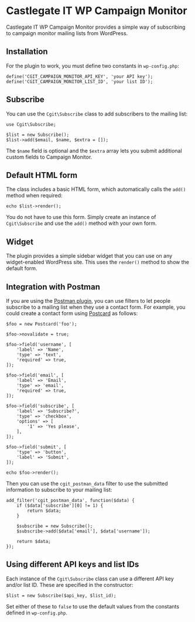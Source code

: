 # Castlegate IT WP Campaign Monitor #

Castlegate IT WP Campaign Monitor provides a simple way of subscribing to campaign monitor mailing lists from WordPress.

## Installation ##

For the plugin to work, you must define two constants in `wp-config.php`:

    define('CGIT_CAMPAIGN_MONITOR_API_KEY', 'your API key');
    define('CGIT_CAMPAIGN_MONITOR_LIST_ID', 'your list ID');

## Subscribe ##

You can use the `Cgit\Subscribe` class to add subscribers to the mailing list:

    use Cgit\Subscribe;

    $list = new Subscribe();
    $list->add($email, $name, $extra = []);

The `$name` field is optional and the `$extra` array lets you submit additional custom fields to Campaign Monitor.

## Default HTML form ##

The class includes a basic HTML form, which automatically calls the `add()` method when required:

    echo $list->render();

You do not have to use this form. Simply create an instance of `Cgit\Subscribe` and use the `add()` method with your own form.

## Widget ##

The plugin provides a simple sidebar widget that you can use on any widget-enabled WordPress site. This uses the `render()` method to show the default form.

## Integration with Postman ##

If you are using the [Postman plugin](https://github.com/castlegateit/cgit-wp-postman), you can use filters to let people subscribe to a mailing list when they use a contact form. For example, you could create a contact form using [Postcard](https://github.com/castlegateit/cgit-wp-postcard) as follows:

    $foo = new Postcard('foo');

    $foo->novalidate = true;

    $foo->field('username', [
        'label' => 'Name',
        'type' => 'text',
        'required' => true,
    ]);

    $foo->field('email', [
        'label' => 'Email',
        'type' => 'email',
        'required' => true,
    ]);

    $foo->field('subscribe', [
        'label' => 'Subscribe?',
        'type' => 'checkbox',
        'options' => [
            '1' => 'Yes please',
        ],
    ]);

    $foo->field('submit', [
        'type' => 'button',
        'label' => 'Submit',
    ]);

    echo $foo->render();

Then you can use the `cgit_postman_data` filter to use the submitted information to subscribe to your mailing list:

    add_filter('cgit_postman_data', function($data) {
        if ($data['subscribe'][0] != 1) {
            return $data;
        }

        $subscribe = new Subscribe();
        $subscribe->add($data['email'], $data['username']);

        return $data;
    });

## Using different API keys and list IDs ##

Each instance of the `Cgit\Subscribe` class can use a different API key and/or list ID. These are specified in the constructor:

    $list = new Subscribe($api_key, $list_id);

Set either of these to `false` to use the default values from the constants defined in `wp-config.php`.
